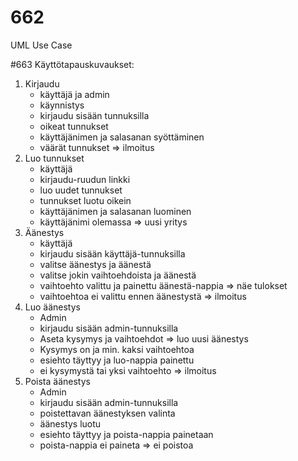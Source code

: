 # 662
UML Use Case

#663
Käyttötapauskuvaukset:
  1) Kirjaudu
     - käyttäjä ja admin
     - käynnistys
     - kirjaudu sisään tunnuksilla
     - oikeat tunnukset
     - käyttäjänimen ja salasanan syöttäminen
     - väärät tunnukset => ilmoitus
  2) Luo tunnukset
     - käyttäjä
     - kirjaudu-ruudun linkki
     - luo uudet tunnukset
     - tunnukset luotu oikein
     - käyttäjänimen ja salasanan luominen
     - käyttäjänimi olemassa => uusi yritys
  3) Äänestys
     - käyttäjä
     - kirjaudu sisään käyttäjä-tunnuksilla
     - valitse äänestys ja äänestä
     - valitse jokin vaihtoehdoista ja äänestä
     - vaihtoehto valittu ja painettu äänestä-nappia => näe tulokset
     - vaihtoehtoa ei valittu ennen äänestystä => ilmoitus
  4) Luo äänestys
     - Admin
     - kirjaudu sisään admin-tunnuksilla
     - Aseta kysymys ja vaihtoehdot => luo uusi äänestys
     - Kysymys on ja min. kaksi vaihtoehtoa
     - esiehto täyttyy ja luo-nappia painettu
     - ei kysymystä tai yksi vaihtoehto => ilmoitus
  5) Poista äänestys
     - Admin
     - kirjaudu sisään admin-tunnuksilla
     - poistettavan äänestyksen valinta
     - äänestys luotu
     - esiehto täyttyy ja poista-nappia painetaan
     - poista-nappia ei paineta => ei poistoa
